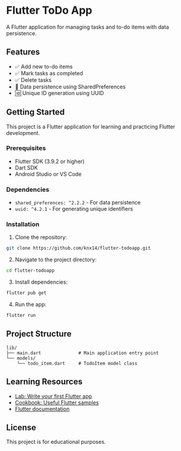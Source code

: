 # Flutter ToDo App

A Flutter application for managing tasks and to-do items with data persistence.

## Features

- ✅ Add new to-do items
- ✅ Mark tasks as completed
- ✅ Delete tasks
- 💾 Data persistence using SharedPreferences
- 🆔 Unique ID generation using UUID

## Getting Started

This project is a Flutter application for learning and practicing Flutter development.

### Prerequisites

- Flutter SDK (3.9.2 or higher)
- Dart SDK
- Android Studio or VS Code

### Dependencies

- `shared_preferences: ^2.2.2` - For data persistence
- `uuid: ^4.2.1` - For generating unique identifiers

### Installation

1. Clone the repository:
```bash
git clone https://github.com/knx14/flutter-todoapp.git
```

2. Navigate to the project directory:
```bash
cd flutter-todoapp
```

3. Install dependencies:
```bash
flutter pub get
```

4. Run the app:
```bash
flutter run
```

## Project Structure

```
lib/
├── main.dart              # Main application entry point
└── models/
    └── todo_item.dart     # TodoItem model class
```

## Learning Resources

- [Lab: Write your first Flutter app](https://docs.flutter.dev/get-started/codelab)
- [Cookbook: Useful Flutter samples](https://docs.flutter.dev/cookbook)
- [Flutter documentation](https://docs.flutter.dev/)

## License

This project is for educational purposes.

